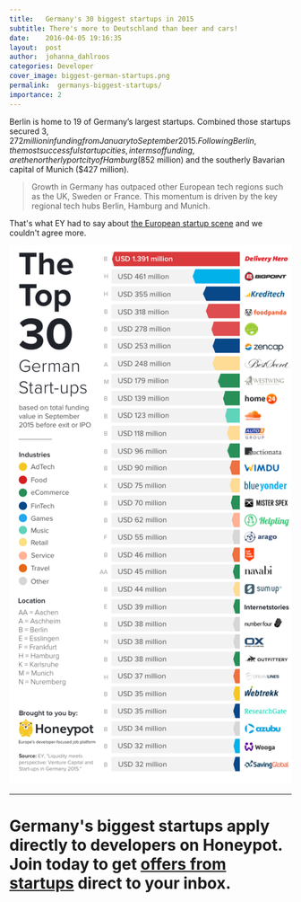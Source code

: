 ```yaml
---
title:   Germany's 30 biggest startups in 2015
subtitle: There's more to Deutschland than beer and cars!
date:    2016-04-05 19:16:35
layout:  post
author:  johanna_dahlroos
categories: Developer
cover_image: biggest-german-startups.png
permalink:  germanys-biggest-startups/
importance: 2
---
```


Berlin is home to 19 of Germany’s largest startups. Combined those startups secured $3,272 million in funding from January to September 2015. Following Berlin, the most successful startup cities, in terms of funding, are the northerly port city of Hamburg ($852 million) and the southerly Bavarian capital of Munich ($427 million). 

<!--more--> 

>Growth in Germany has outpaced other European tech regions such as the UK, Sweden or France. This momentum is driven by the key regional tech hubs Berlin, Hamburg and Munich.

That's what EY had to say about [the European startup scene][1] and we couldn't agree more. 


![germanys biggest startups](/assets/images/top30.png)



* * *

# Germany's biggest startups apply directly to developers on Honeypot. Join today to get [offers from startups][2] direct to your inbox. 

[1]: http://www.ey.com/Publication/vwLUAssets/ey-venture-capital-and-start-ups-in-germany-2015/$FILE/ey-venture-capital-and-start-ups-in-germany-2015.pdf 
[2]: https://www.honeypot.io/pages/how_does_it_work?utm_source=blog30